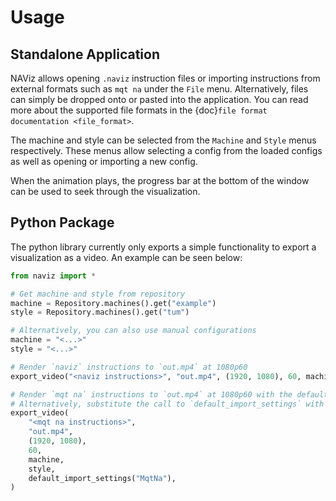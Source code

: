 # Usage

## Standalone Application

NAViz allows opening `.naviz` instruction files or importing instructions from external formats such as `mqt na` under the `File` menu.
Alternatively, files can simply be dropped onto or pasted into the application.
You can read more about the supported file formats in the {doc}`file format documentation <file_format>`.

The machine and style can be selected from the `Machine` and `Style` menus respectively.
These menus allow selecting a config from the loaded configs as well as opening or importing a new config.

When the animation plays, the progress bar at the bottom of the window can be used to seek through the visualization.

## Python Package

The python library currently only exports a simple functionality to export a visualization as a video.
An example can be seen below:

```python
from naviz import *

# Get machine and style from repository
machine = Repository.machines().get("example")
style = Repository.machines().get("tum")

# Alternatively, you can also use manual configurations
machine = "<...>"
style = "<...>"

# Render `naviz` instructions to `out.mp4` at 1080p60
export_video("<naviz instructions>", "out.mp4", (1920, 1080), 60, machine, style)

# Render `mqt na` instructions to `out.mp4` at 1080p60 with the default import options
# Alternatively, substitute the call to `default_import_settings` with your custom import settings
export_video(
    "<mqt na instructions>",
    "out.mp4",
    (1920, 1080),
    60,
    machine,
    style,
    default_import_settings("MqtNa"),
)
```
